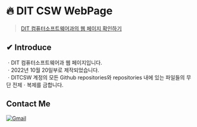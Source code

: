 # 🔥 DIT CSW WebPage <br>
>[DIT 컴퓨터소프트웨어과의 웹 페이지 확인하기](https://DITCSW.github.io)

## ✔ Introduce
ㆍDIT 컴퓨터소프트웨어과 웹 페이지입니다. <br>
ㆍ2022년 10월 20일부로 제작되었습니다. <br>
ㆍDITCSW 계정의 모든 Github repositories와 repositories 내에 있는 파일들의 무단 전제ㆍ복제를 금합니다. <br>

## Contact Me

<a href="mailto:ditcs001@gmail.com">
  
![Gmail](https://img.shields.io/badge/Gmail-D14836?style=for-the-badge&logo=gmail&logoColor=white)
  
  
</a>
